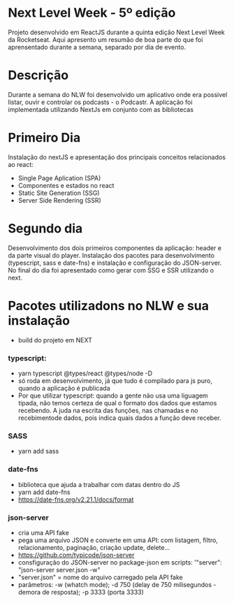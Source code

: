 # Next Level Week - 5º edição
Projeto desenvolvido em ReactJS durante a quinta edição Next Level Week da Rocketseat. Aqui apresento um resumão de boa parte do que foi aprensentado durante a semana, separado por dia de evento. 

# Descrição
Durante a semana do NLW foi desenvolvido um aplicativo onde era possivel listar, ouvir e controlar os podcasts - o Podcastr. A aplicação foi implementada utilizando NextJs em conjunto com as bibliotecas

# Primeiro Dia
Instalação do nextJS e apresentação dos principais conceitos relacionados ao react:
- Single Page Aplication (SPA)
- Componentes e estados no react
- Static Site Generation (SSG)
- Server Side Rendering (SSR)

# Segundo dia
Desenvolvimento dos dois primeiros componentes da aplicação: header e da parte visual do player. Instalação dos pacotes para desenvolvimento (typescript, sass e date-fns) e instalação e configuração do JSON-server. No final do dia foi apresentado como gerar com SSG e SSR utilizando o next.

# Pacotes utilizadons no NLW e sua instalação


- build do projeto em NEXT

### typescript: 
- yarn typescript @types/react @types/node -D
- só roda em desenvolvimento, já que tudo é compilado para js puro, quando a aplicação é publicada
- Por que utilizar typescript: quando a gente não usa uma liguagem tipada, não temos certeza de qual o formato dos dados que estamos recebendo. A juda na escrita das funções, nas chamadas e no recebimentode dados, pois indica quais dados a função deve receber.

### SASS
- yarn add sass

### date-fns
- biblioteca que ajuda a trabalhar com datas dentro do JS
- yarn add date-fns
- https://date-fns.org/v2.21.1/docs/format

### json-server
-  cria uma API fake
-  pega uma arquivo JSON e converte em uma API: com listagem, filtro, relacionamento, paginação, criação update, delete... 
-  https://github.com/typicode/json-server
-  consfiguração do JSON-server no package-json em scripts: '"server": "json-server server.json -w"
-  "server.json" = nome do arquivo carregado pela API fake
-  parâmetros: -w (whatch mode); -d 750 (delay de 750 milisegundos - demora de resposta); -p 3333 (porta 3333)
